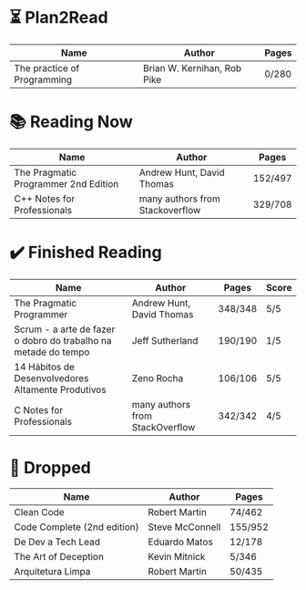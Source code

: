 # ⏳ Plan2Read

Name | Author | Pages
--- | --- | ---
The practice of Programming | Brian W. Kernihan, Rob Pike | 0/280  

# 📚 Reading Now

Name | Author | Pages
--- | --- | ---
The Pragmatic Programmer 2nd Edition | Andrew Hunt, David Thomas | 152/497  
C++ Notes for Professionals | many authors from Stackoverflow | 329/708   


# ✔️ Finished Reading

Name | Author | Pages | Score
--- | --- | --- | ---
The Pragmatic Programmer | Andrew Hunt, David Thomas | 348/348 | 5/5  
Scrum - a arte de fazer o dobro do trabalho na metade do tempo | Jeff Sutherland | 190/190 | 1/5  
14 Hábitos de Desenvolvedores Altamente Produtivos | Zeno Rocha | 106/106 | 5/5  
C Notes for Professionals | many authors from StackOverflow | 342/342 | 4/5

# 🫗 Dropped

Name | Author | Pages
--- | --- | ---
Clean Code | Robert Martin | 74/462   
Code Complete (2nd edition) | Steve McConnell | 155/952  
De Dev a Tech Lead | Eduardo Matos | 12/178  
The Art of Deception | Kevin Mitnick | 5/346  
Arquitetura Limpa | Robert Martin | 50/435  
